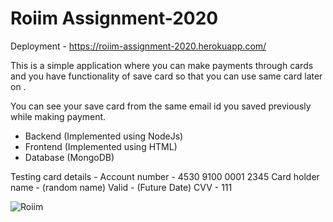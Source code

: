 # Roiim Assignment-2020

Deployment - https://roiim-assignment-2020.herokuapp.com/

This is a simple application where you can make payments through cards and you have functionality of save card so that you can use same card later on .


You can see your save card from the same email id you saved previously while making payment.

 - Backend (Implemented using NodeJs)
 - Frontend (Implemented using HTML)
 - Database (MongoDB)

Testing card details -
 Account number   - 4530 9100 0001 2345
 Card holder name - (random name)
 Valid            - (Future Date)
 CVV              - 111

![Roiim](https://user-images.githubusercontent.com/27978979/97781500-de706000-1bb1-11eb-8937-a330fd906c05.png)
